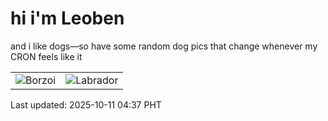 # hi i'm Leoben

and i like dogs—so have some random dog pics that change whenever my CRON feels like it

|  |  |
|--------|----------|
| ![Borzoi](https://random-dog-vercel.vercel.app/api/random-borzoi?v=1760128666) | ![Labrador](https://random-dog-vercel.vercel.app/api/random-labrador?v=1760128666) |

Last updated: 2025-10-11 04:37 PHT
